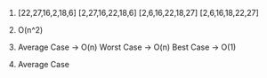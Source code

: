 1. [22,27,16,2,18,6]
   [2,27,16,22,18,6]
   [2,6,16,22,18,27]
   [2,6,16,18,22,27]

2. O(n^2)

3. Average Case -> O(n)
   Worst Case -> O(n)
   Best Case -> O(1)

4. Average Case

